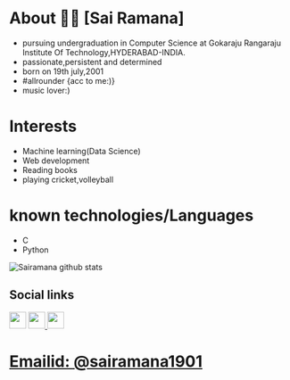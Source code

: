 # About 👋👋 [Sai Ramana]
* pursuing undergraduation in Computer Science at Gokaraju Rangaraju Institute Of Technology,HYDERABAD-INDIA. 
* passionate,persistent and determined
* born on 19th july,2001
* #allrounder {acc to me:)}
* music lover:)

# Interests
* Machine learning(Data Science)
* Web development
* Reading books
* playing cricket,volleyball

# known technologies/Languages 
* C
* Python

![Sairamana github stats](https://github-readme-stats.vercel.app/api?username=sairamana1901)
## Social links
<a href="https://github.com/sairamana"><img src="https://github.com/favicon.ico" padding="35" width="30" height="30" ></a>     <a href="https://www.instagram.com/sai_ramana19/"> <img src="https://image.flaticon.com/icons/svg/733/733614.svg" width="30" height="30"> </a>  <a href="https://www.linkedin.com/in/ragipani-sai-ramana-a98a821a0/"><img src="https://www.flaticon.com/svg/static/icons/svg/1384/1384014.svg" padding="35" width="30" height="30" >


# Emailid: @sairamana1901
 
